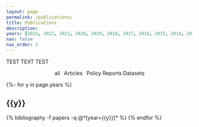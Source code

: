 ```yaml
---
layout: page
permalink: /publications/
title: Publications
description:
years: [2023, 2022, 2021, 2020, 2019, 2018, 2017, 2016, 2015, 2014, 2013, 2012, 2011, 2010, 2009]
nav: false
nav_order: 2
---
```



<script>
function filterSubject(filter) {
  var list = document.getElementById("publicationList");
  var rows = list.getElementsByClassName("row");
  
  // Loop through all rows, hide those which don't match the selected filter
  for (i = 0; i < rows.length; i++) {
    var primaryClass = rows[i].getElementsByClassName("category-tag")[0];
	if (primaryClass.textContent.indexOf(filter) > -1) {
        rows[i].style.display = "";
    } else {
        rows[i].style.display = "none";
    }
  }
  
  // Loop through all sections, hide those which are empty
  var years = list.getElementsByClassName("year");
  for (i = 0; i < years.length; i++) {
    var count = 0;
    for (j = 0; j < rows.length; j++) {
	  var section_tag = rows[j].getElementsByClassName("section-tag")[0];
	  if (section_tag.textContent == years[i].textContent && rows[j].style.display == "") { count++; }
	}
	if (count != 0) {
	  years[i].style.display = "";
	} else {
	  years[i].style.display = "none";
	}
  }
}
</script>


TEST TEXT TEST


<center>
<p>
<abbr class="{{site.data.badge_colors['red']}}" onclick="filterSubject('')" style="cursor: pointer;">all</abbr>&ensp;
<abbr class="{{site.data.badge_colors['darkgrey']}}" onclick="filterSubject('article')" style="cursor: pointer;">Articles</abbr>&ensp;
<abbr class="{{site.data.badge_colors['darkgrey']}}" onclick="filterSubject('techreport')" style="cursor: pointer;">Policy Reports</abbr>
<abbr class="{{site.data.badge_colors['darkgrey']}}" onclick="filterSubject('manual')" style="cursor: pointer;">Datasets</abbr>
</p>
</center>



<div id="publicationList" class="publications">
 
{%- for y in page.years %}
  <h2 class="year">{{y}}</h2>
  {% bibliography -f papers -q @*[year={{y}}]* %}
{% endfor %}

</div>